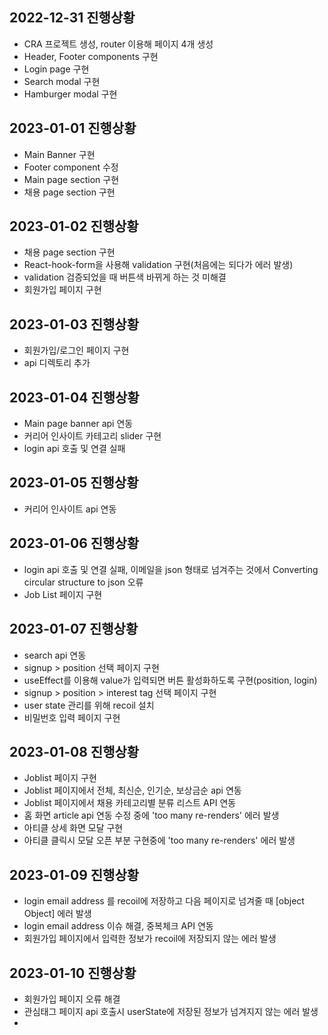 ## 2022-12-31 진행상황
- CRA 프로젝트 생성, router 이용해 페이지 4개 생성
- Header, Footer components 구현
- Login page 구현
- Search modal 구현
- Hamburger modal 구현

## 2023-01-01 진행상황
- Main Banner 구현
- Footer component 수정
- Main page section 구현
- 채용 page section 구현

## 2023-01-02 진행상황
- 채용 page section 구현
- React-hook-form을 사용해 validation 구현(처음에는 되다가 에러 발생)
- validation 검증되었을 때 버튼색 바뀌게 하는 것 미해결
- 회원가입 페이지 구현

## 2023-01-03 진행상황
- 회원가입/로그인 페이지 구현
- api 디렉토리 추가

## 2023-01-04 진행상황
- Main page banner api 연동
- 커리어 인사이트 카테고리 slider 구현
- login api 호출 및 연결 실패

## 2023-01-05 진행상황
- 커리어 인사이트 api 연동

## 2023-01-06 진행상황
- login api 호출 및 연결 실패, 이메일을 json 형태로 넘겨주는 것에서 Converting circular structure to json 오류
- Job List 페이지 구현

## 2023-01-07 진행상황
- search api 연동
- signup > position 선택 페이지 구현
- useEffect를 이용해 value가 입력되면 버튼 활성화하도록 구현(position, login)
- signup > position > interest tag 선택 페이지 구현
- user state 관리를 위해 recoil 설치
- 비밀번호 입력 페이지 구현

## 2023-01-08 진행상황
- Joblist 페이지 구현
- Joblist 페이지에서 전체, 최신순, 인기순, 보상금순 api 연동
- Joblist 페이지에서 채용 카테고리별 분류 리스트 API 연동
- 홈 화면 article api 연동 수정 중에 'too many re-renders' 에러 발생
- 아티클 상세 화면 모달 구현
- 아티클 클릭시 모달 오픈 부분 구현중에 'too many re-renders' 에러 발생

## 2023-01-09 진행상황
- login email address 를 recoil에 저장하고 다음 페이지로 넘겨줄 때 [object Object] 에러 발생
- login email address 이슈 해결, 중복체크 API 연동
- 회원가입 페이지에서 입력한 정보가 recoil에 저장되지 않는 에러 발생
  
## 2023-01-10 진행상황
- 회원가입 페이지 오류 해결
- 관심태그 페이지 api 호출시 userState에 저장된 정보가 넘겨지지 않는 에러 발생
- 